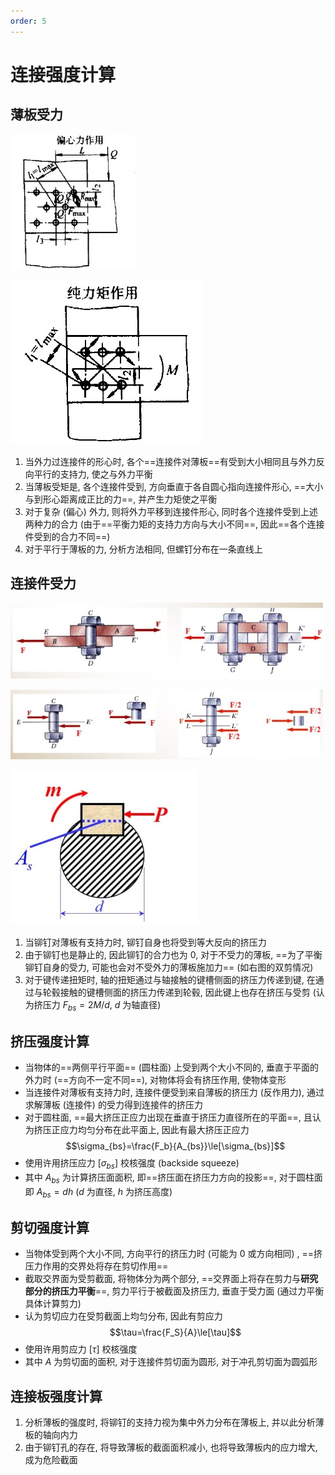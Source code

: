 ```yaml
---
order: 5
---
```


# 连接强度计算
## 薄板受力
![](./src/%E8%BF%9E%E6%8E%A5%E4%BB%B6%E5%8F%97%E5%8A%9B.jpg) 

![](./src/%E8%BF%9E%E6%8E%A5%E4%BB%B6%E5%8F%97%E7%9F%A9.jpg)

1. 当外力过连接件的形心时, 各个==连接件对薄板==有受到大小相同且与外力反向平行的支持力, 使之与外力平衡
1. 当薄板受矩是, 各个连接件受到, 方向垂直于各自圆心指向连接件形心, ==大小与到形心距离成正比的力==, 并产生力矩使之平衡
1. 对于复杂 (偏心) 外力, 则将外力平移到连接件形心, 同时各个连接件受到上述两种力的合力 (由于==平衡力矩的支持力方向与大小不同==, 因此==各个连接件受到的合力不同==)
1. 对于平行于薄板的力, 分析方法相同, 但螺钉分布在一条直线上

## 连接件受力
![](./src/%E9%93%86%E9%92%89%E5%8F%97%E5%8A%9B_1.jpg)

![](./src/%E9%93%86%E9%92%89%E5%8F%97%E5%8A%9B_2.jpg)

![](./src/%E9%94%AE%E5%8F%97%E5%8A%9B.jpg)

1. 当铆钉对薄板有支持力时, 铆钉自身也将受到等大反向的挤压力
1. 由于铆钉也是静止的, 因此铆钉的合力也为 $0$, 对于不受力的薄板, ==为了平衡铆钉自身的受力, 可能也会对不受外力的薄板施加力== (如右图的双剪情况)
1. 对于键传递扭矩时, 轴的扭矩通过与轴接触的键槽侧面的挤压力传递到键, 在通过与轮毂接触的键槽侧面的挤压力传递到轮毂, 因此键上也存在挤压与受剪 (认为挤压力 $F_{bs}=2M/d$, $d$ 为轴直径)

## 挤压强度计算
* 当物体的==两侧平行平面== (圆柱面) 上受到两个大小不同的, 垂直于平面的外力时 (==方向不一定不同==), 对物体将会有挤压作用, 使物体变形
* 当连接件对薄板有支持力时, 连接件便受到来自薄板的挤压力 (反作用力), 通过求解薄板 (连接件) 的受力得到连接件的挤压力
* 对于圆柱面, ==最大挤压正应力出现在垂直于挤压力直径所在的平面==, 且认为挤压正应力均匀分布在此平面上, 因此有最大挤压正应力 
$$\sigma_{bs}=\frac{F_b}{A_{bs}}\le[\sigma_{bs}]$$
* 使用许用挤压应力 $[\sigma_{bs}]$ 校核强度 (backside squeeze)
* 其中 $A_{bs}$ 为计算挤压面面积, 即==挤压面在挤压力方向的投影==, 对于圆柱面即 $A_{bs}=dh$ ($d$ 为直径, $h$ 为挤压高度)

## 剪切强度计算
* 当物体受到两个大小不同, 方向平行的挤压力时 (可能为 $0$ 或方向相同) , ==挤压力作用的交界处将存在剪切作用==
* 截取交界面为受剪截面, 将物体分为两个部分, ==交界面上将存在剪力与**研究部分的挤压力平衡**==, 剪力平行于被截面及挤压力, 垂直于受力面 (通过力平衡具体计算剪力)
* 认为剪切应力在受剪截面上均匀分布, 因此有剪应力 
$$\tau=\frac{F_S}{A}\le[\tau]$$
* 使用许用剪应力 $[\tau]$ 校核强度
* 其中 $A$ 为剪切面的面积, 对于连接件剪切面为圆形, 对于冲孔剪切面为圆弧形

## 连接板强度计算
1. 分析薄板的强度时, 将铆钉的支持力视为集中外力分布在薄板上, 并以此分析薄板的轴向内力
1. 由于铆钉孔的存在, 将导致薄板的截面面积减小, 也将导致薄板内的应力增大, 成为危险截面
